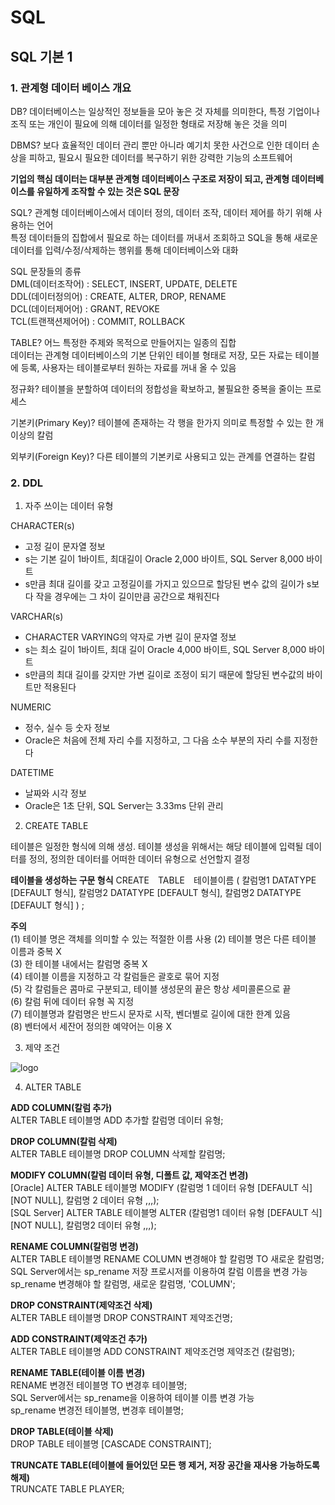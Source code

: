 # SQL  
  
## SQL 기본 1  
  
### 1. 관계형 데이터 베이스 개요  
  
DB? 데이터베이스는 일상적인 정보들을 모아 놓은 것 자체를 의미한다, 특정 기업이나 조직 또는 개인이 필요에 의해 데이터를 일정한 형태로 저장해 놓은 것을 의미  
  
DBMS? 보다 효율적인 데이터 관리 뿐만 아니라 예기치 못한 사건으로 인한 데이터 손상을 피하고, 필요시 필요한 데이터를 복구하기 위한 강력한 기능의 소프트웨어  
  
**기업의 핵심 데이터는 대부분 관계형 데이터베이스 구조로 저장이 되고, 관계형 데이터베이스를 유일하게 조작할 수 있는 것은 SQL 문장**  
  
SQL? 관계형 데이터베이스에서 데이터 정의, 데이터 조작, 데이터 제어를 하기 위해 사용하는 언어  
특정 데이터들의 집합에서 필요로 하는 데이터를 꺼내서 조회하고 SQL을 통해 새로운 데이터를 입력/수정/삭제하는 행위를 통해 데이터베이스와 대화  
  
SQL 문장들의 종류  
DML(데이터조작어) : SELECT, INSERT, UPDATE, DELETE  
DDL(데이터정의어) : CREATE, ALTER, DROP, RENAME  
DCL(데이터제어어) : GRANT, REVOKE  
TCL(트랜잭션제어어) : COMMIT, ROLLBACK  
  
TABLE? 어느 특정한 주제와 목적으로 만들어지는 일종의 집합  
데이터는 관계형 데이터베이스의 기본 단위인 테이블 형태로 저장, 모든 자료는 테이블에 등록, 사용자는 테이블로부터 원하는 자료를 꺼내 올 수 있음  
  
정규화? 테이블을 분할하여 데이터의 정합성을 확보하고, 불필요한 중복을 줄이는 프로세스  
  
기본키(Primary Key)? 테이블에 존재하는 각 행을 한가지 의미로 특정할 수 있는 한 개 이상의 칼럼  
  
외부키(Foreign Key)? 다른 테이블의 기본키로 사용되고 있는 관계를 연결하는 칼럼  
  
### 2. DDL  
  
1. 자주 쓰이는 데이터 유형  
  
CHARACTER(s)  
- 고정 길이 문자열 정보  
- s는 기본 길이 1바이트, 최대길이 Oracle 2,000 바이트, SQL Server 8,000 바이트  
- s만큼 최대 길이를 갖고 고정길이를 가지고 있으므로 할당된 변수 값의 길이가 s보다 작을 경우에는 그 차이 길이만큼 공간으로 채워진다  
  
VARCHAR(s)  
- CHARACTER VARYING의 약자로 가변 길이 문자열 정보  
- s는 최소 길이 1바이트, 최대 길이 Oracle 4,000 바이트, SQL Server 8,000 바이트  
- s만큼의 최대 길이를 갖지만 가변 길이로 조정이 되기 때문에 할당된 변수값의 바이트만 적용된다  
  
NUMERIC  
- 정수, 실수 등 숫자 정보  
- Oracle은 처음에 전체 자리 수를 지정하고, 그 다음 소수 부분의 자리 수를 지정한다  
  
DATETIME  
- 날짜와 시각 정보  
- Oracle은 1초 단위, SQL Server는 3.33ms 단위 관리  
  
2. CREATE TABLE  
  
테이블은 일정한 형식에 의해 생성. 테이블 생성을 위해서는 해당 테이블에 입력될 데이터를 정의, 정의한 데이터를 어떠한 데이터 유형으로 선언할지 결정  
  
**테이블을 생성하는 구문 형식**
CREATE　TABLE　테이블이름 ( 칼럼명1 DATATYPE [DEFAULT 형식], 칼럼명2 DATATYPE [DEFAULT 형식], 칼럼명2 DATATYPE [DEFAULT 형식] ) ;  
  
**주의**  
(1) 테이블 명은 객체를 의미할 수 있는 적절한 이름 사용
(2) 테이블 명은 다른 테이블 이름과 중복 X  
(3) 한 테이블 내에서는 칼럼명 중복 X  
(4) 테이블 이름을 지정하고 각 칼럼들은 괄호로 묶어 지정  
(5) 각 칼럼들은 콤마로 구분되고, 테이블 생성문의 끝은 항상 세미콜론으로 끝  
(6) 칼럼 뒤에 데이터 유형 꼭 지정  
(7) 테이블명과 칼럼명은 반드시 문자로 시작, 벤더별로 길이에 대한 한계 있음  
(8) 벤터에서 세잔어 정의한 예약어는 이용 X  
  
3. 제약 조건

![logo](http://www.dbguide.net/publishing/img/knowledge/SQL_166.jpg)  
  
4. ALTER TABLE  
  
**ADD COLUMN(칼럼 추가)**  
ALTER TABLE 테이블명 ADD 추가할 칼럼명 데이터 유형;  
  
**DROP COLUMN(칼럼 삭제)**  
ALTER TABLE 테이블명 DROP COLUMN 삭제할 칼럼명;  
  
**MODIFY COLUMN(칼럼 데이터 유형, 디폴트 값, 제약조건 변경)**  
[Oracle] ALTER TABLE 테이블명 MODIFY (칼럼명 1 데이터 유형 [DEFAULT 식][NOT NULL], 칼럼명 2 데이터 유형 ,,,);  
[SQL Server] ALTER TABLE 테이블명 ALTER (칼럼명1 데이터 유형 [DEFAULT 식][NOT NULL], 칼럼명2 데이터 유형 ,,,);  
  
**RENAME COLUMN(칼럼명 변경)**  
ALTER TABLE 테이블명 RENAME COLUMN 변경해야 할 칼럼명 TO 새로운 칼럼명;  
SQL Server에서는 sp_rename 저장 프로시저를 이용하여 칼럼 이름을 변경 가능  
sp_rename 변경해야 할 칼럼명, 새로운 칼럼명, 'COLUMN';  
  
**DROP CONSTRAINT(제약조건 삭제)**  
ALTER TABLE 테이블명 DROP CONSTRAINT 제약조건명;  
  
**ADD CONSTRAINT(제약조건 추가)**  
ALTER TABLE 테이블명 ADD CONSTRAINT 제약조건명 제약조건 (칼럼명);  
  
**RENAME TABLE(테이블 이름 변경)**  
RENAME 변경전 테이블명 TO 변경후 테이블명;  
SQL Server에서는 sp_rename을 이용하여 테이블 이름 변경 가능  
sp_rename 변경전 테이블명, 변경후 테이블명;  
  
**DROP TABLE(테이블 삭제)**  
DROP TABLE 테이블명 [CASCADE CONSTRAINT];  
  
**TRUNCATE TABLE(테이블에 들어있던 모든 행 제거, 저장 공간을 재사용 가능하도록 해제)**  
TRUNCATE TABLE PLAYER;  
  




